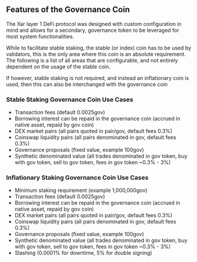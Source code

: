 ## Features of the Governance Coin

The Xar layer 1 DeFi protocol was designed with custom configuration in mind and allows for a secondary, governance token to be leveraged for most system functionalities.

While to facilitate stable staking, the stable (or index) coin has to be used by validators, this is the only area where this coin is an absolute requirement. The following is a list of all areas that are configurable, and not entirely dependent on the usage of the stable coin.

If however, stable staking is not required, and instead an inflationary coin is used, then this can also be interchanged with the governance coin

### Stable Staking Governance Coin Use Cases

* Transaction fees (default 0.0025gov)
* Borrowing interest can be repaid in the governance coin (accrued in native asset, repaid by gov coin)
* DEX market pairs (all pairs quoted in pair/gov, default fees 0.3%)
* Coinswap liquidity pairs (all pairs denominated in gov, default fees 0.3%)
* Governance proposals (fixed value, example 100gov)
* Synthetic denominated value (all trades denominated in gov token, buy with gov token, sell to gov token, fees in gov token ~0.3% - 3%)

### Inflationary Staking Governance Coin Use Cases

* Minimum staking requirement (example 1,000,000gov)
* Transaction fees (default 0.0025gov)
* Borrowing interest can be repaid in the governance coin (accrued in native asset, repaid by gov coin)
* DEX market pairs (all pairs quoted in pair/gov, default fees 0.3%)
* Coinswap liquidity pairs (all pairs denominated in gov, default fees 0.3%)
* Governance proposals (fixed value, example 100gov)
* Synthetic denominated value (all trades denominated in gov token, buy with gov token, sell to gov token, fees in gov token ~0.3% - 3%)
* Slashing (0.0001% for downtime, 5% for double signing)
